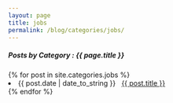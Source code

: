 ```yaml
---
layout: page
title: jobs
permalink: /blog/categories/jobs/
---
```


<h5> Posts by Category : {{ page.title }} </h5>

<div class="card">
{% for post in site.categories.jobs %}
 <li class="category-posts"><span>{{ post.date | date_to_string }}</span> &nbsp; <a href="{{ post.url }}">{{ post.title }}</a></li>
{% endfor %}
</div>